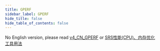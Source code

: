 ```yaml
---
title: GPERF
sidebar_label: GPERF
hide_title: false
hide_table_of_contents: false
---
```


No English version, please read [v4_CN_GPERF](https://ossrs.net/lts/zh-cn/docs/v4/doc/gperf) or [SRS性能(CPU)、内存优化工具用法](https://www.jianshu.com/p/6d4a89359352)
